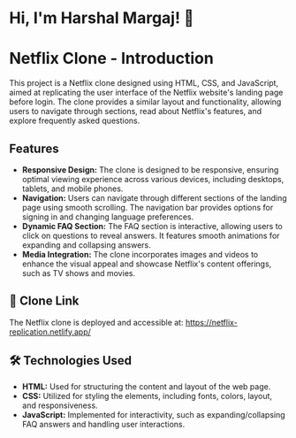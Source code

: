 
# Hi, I'm Harshal Margaj! 👋


# Netflix Clone - Introduction

This project is a Netflix clone designed using HTML, CSS, and JavaScript, aimed at replicating the user interface of the Netflix website's landing page before login. The clone provides a similar layout and functionality, allowing users to navigate through sections, read about Netflix's features, and explore frequently asked questions.

## Features

- **Responsive Design:** The clone is designed to be responsive, ensuring optimal viewing experience across various devices, including desktops, tablets, and mobile phones.
- **Navigation:** Users can navigate through different sections of the landing page using smooth scrolling. The navigation bar provides options for signing in and changing language preferences.
- **Dynamic FAQ Section:** The FAQ section is interactive, allowing users to click on questions to reveal answers. It features smooth animations for expanding and collapsing answers.
- **Media Integration:** The clone incorporates images and videos to enhance the visual appeal and showcase Netflix's content offerings, such as TV shows and movies.

## 🔗 Clone Link
The Netflix clone is deployed and accessible at: https://netflix-replication.netlify.app/



## 🛠 Technologies Used
- **HTML:** Used for structuring the content and layout of the web page.
- **CSS:** Utilized for styling the elements, including fonts, colors, layout, and responsiveness.
- **JavaScript:** Implemented for interactivity, such as expanding/collapsing FAQ answers and handling user interactions.
